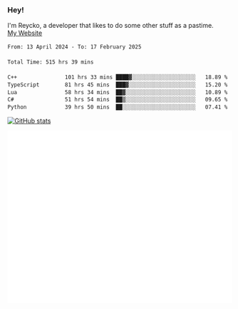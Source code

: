 ### Hey!
I'm Reycko, a developer that likes to do some other stuff as a pastime.  
[My Website](https://reycko.root.sx)

<!--START_SECTION:wakasection-->

```txt
From: 13 April 2024 - To: 17 February 2025

Total Time: 515 hrs 39 mins

C++               101 hrs 33 mins ████▓░░░░░░░░░░░░░░░░░░░░   18.89 %
TypeScript        81 hrs 45 mins  ███▓░░░░░░░░░░░░░░░░░░░░░   15.20 %
Lua               58 hrs 34 mins  ██▓░░░░░░░░░░░░░░░░░░░░░░   10.89 %
C#                51 hrs 54 mins  ██▒░░░░░░░░░░░░░░░░░░░░░░   09.65 %
Python            39 hrs 50 mins  ██░░░░░░░░░░░░░░░░░░░░░░░   07.41 %
```

<!--END_SECTION:wakasection-->

[![GitHub stats](https://github-readme-stats.vercel.app/api?username=Reycko&show_icons=true&theme=dark&hide_title=true&count_private=true)](https://github.com/anuraghazra/github-readme-stats)

![Metrics](/github-metrics.svg)
